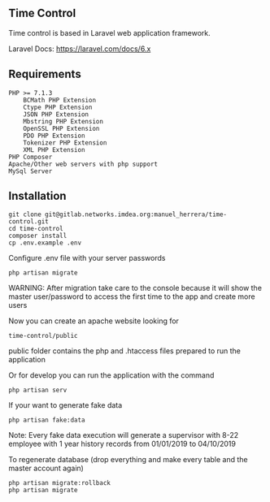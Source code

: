## Time Control

Time control is based in Laravel web application framework.

Laravel Docs: https://laravel.com/docs/6.x

## Requirements

    PHP >= 7.1.3
        BCMath PHP Extension
        Ctype PHP Extension
        JSON PHP Extension
        Mbstring PHP Extension
        OpenSSL PHP Extension
        PDO PHP Extension
        Tokenizer PHP Extension
        XML PHP Extension
    PHP Composer
    Apache/Other web servers with php support
    MySql Server

## Installation

    git clone git@gitlab.networks.imdea.org:manuel_herrera/time-control.git
    cd time-control
    composer install
    cp .env.example .env

Configure .env file with your server passwords    

    php artisan migrate
    
WARNING: After migration take care to the console because it will show the master user/password
to access the first time to the app and create more users

Now you can create an apache website looking for

    time-control/public
    
public folder contains the php and .htaccess files prepared to run the application

Or for develop you can run the application with the command

    php artisan serv
    
If your want to generate fake data

    php artisan fake:data
    
Note: Every fake data execution will generate a supervisor with 8-22 employee with 1 year history records from 01/01/2019 to 04/10/2019

To regenerate database (drop everything and make every table and the master account again)

    php artisan migrate:rollback
    php artisan migrate
